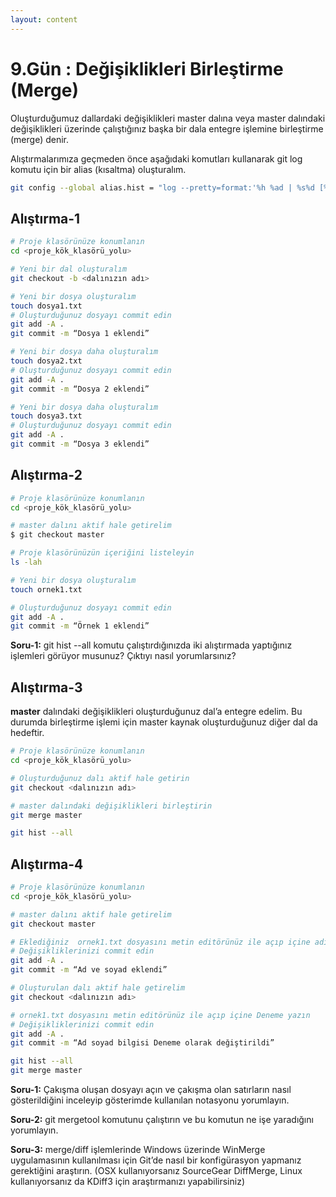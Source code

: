 ```yaml
---
layout: content
---
```


# 9.Gün : Değişiklikleri Birleştirme \(Merge\)

Oluşturduğumuz dallardaki değişiklikleri master dalına veya master dalındaki değişiklikleri üzerinde çalıştığınız başka bir dala entegre işlemine birleştirme \(merge\) denir.

Alıştırmalarımıza geçmeden önce aşağıdaki komutları kullanarak git log komutu için bir alias \(kısaltma\) oluşturalım.

```bash
git config --global alias.hist = "log --pretty=format:'%h %ad | %s%d [%an]' --graph --date=short"
```

## Alıştırma-1

```bash
# Proje klasörünüze konumlanın
cd <proje_kök_klasörü_yolu>

# Yeni bir dal oluşturalım
git checkout -b <dalınızın adı>

# Yeni bir dosya oluşturalım
touch dosya1.txt
# Oluşturduğunuz dosyayı commit edin
git add -A .
git commit -m “Dosya 1 eklendi”

# Yeni bir dosya daha oluşturalım
touch dosya2.txt
# Oluşturduğunuz dosyayı commit edin
git add -A .
git commit -m “Dosya 2 eklendi”

# Yeni bir dosya daha oluşturalım
touch dosya3.txt
# Oluşturduğunuz dosyayı commit edin
git add -A .
git commit -m “Dosya 3 eklendi”
```

## Alıştırma-2

```bash
# Proje klasörünüze konumlanın
cd <proje_kök_klasörü_yolu>

# master dalını aktif hale getirelim
$ git checkout master

# Proje klasörünüzün içeriğini listeleyin
ls -lah

# Yeni bir dosya oluşturalım
touch ornek1.txt

# Oluşturduğunuz dosyayı commit edin
git add -A .
git commit -m “Örnek 1 eklendi”
```

**Soru-1:** git hist --all komutu çalıştırdığınızda iki alıştırmada yaptığınız işlemleri görüyor musunuz? Çıktıyı nasıl yorumlarsınız?

## Alıştırma-3

**master** dalındaki değişiklikleri oluşturduğunuz dal’a entegre edelim. Bu durumda birleştirme işlemi için master kaynak oluşturduğunuz diğer dal da hedeftir.

```bash
# Proje klasörünüze konumlanın
cd <proje_kök_klasörü_yolu>

# Oluşturduğunuz dalı aktif hale getirin
git checkout <dalınızın adı>

# master dalındaki değişiklikleri birleştirin
git merge master

git hist --all
```

## Alıştırma-4

```bash
# Proje klasörünüze konumlanın
cd <proje_kök_klasörü_yolu>

# master dalını aktif hale getirelim
git checkout master

# Eklediğiniz  ornek1.txt dosyasını metin editörünüz ile açıp içine adınızı ve soyadınızı yazın
# Değişikliklerinizi commit edin
git add -A .
git commit -m “Ad ve soyad eklendi”

# Oluşturulan dalı aktif hale getirelim
git checkout <dalınızın adı>

# ornek1.txt dosyasını metin editörünüz ile açıp içine Deneme yazın
# Değişikliklerinizi commit edin
git add -A .
git commit -m “Ad soyad bilgisi Deneme olarak değiştirildi”

git hist --all
git merge master
```

**Soru-1:** Çakışma oluşan dosyayı açın ve çakışma olan satırların nasıl gösterildiğini inceleyip gösterimde kullanılan notasyonu yorumlayın.

**Soru-2:** git mergetool komutunu çalıştırın ve bu komutun ne işe yaradığını yorumlayın.

**Soru-3:** merge/diff işlemlerinde Windows üzerinde WinMerge uygulamasının kullanılması için Git’de nasıl bir konfigürasyon yapmanız gerektiğini araştırın. \(OSX kullanıyorsanız SourceGear DiffMerge, Linux kullanıyorsanız da KDiff3 için araştırmanızı yapabilirsiniz\)
